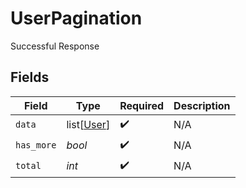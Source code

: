 # UserPagination

Successful Response


## Fields

| Field                                     | Type                                      | Required                                  | Description                               |
| ----------------------------------------- | ----------------------------------------- | ----------------------------------------- | ----------------------------------------- |
| `data`                                    | list[[User](../../models/shared/user.md)] | :heavy_check_mark:                        | N/A                                       |
| `has_more`                                | *bool*                                    | :heavy_check_mark:                        | N/A                                       |
| `total`                                   | *int*                                     | :heavy_check_mark:                        | N/A                                       |